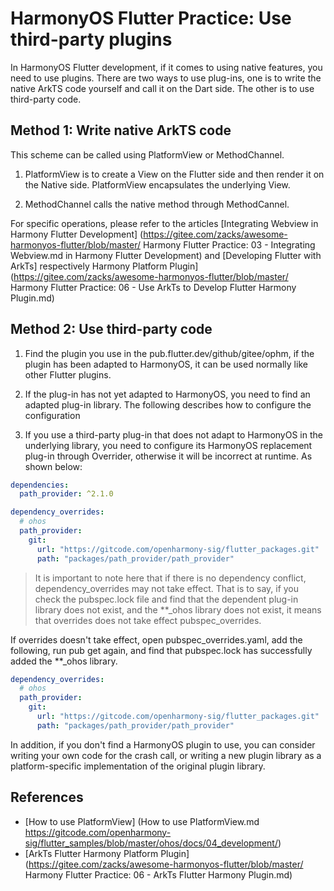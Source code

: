 # HarmonyOS Flutter Practice: Use third-party plugins

In HarmonyOS Flutter development, if it comes to using native features, you need to use plugins. There are two ways to use plug-ins, one is to write the native ArkTS code yourself and call it on the Dart side. The other is to use third-party code.

## Method 1: Write native ArkTS code

This scheme can be called using PlatformView or MethodChannel.

1. PlatformView is to create a View on the Flutter side and then render it on the Native side. PlatformView encapsulates the underlying View.

2. MethodChannel calls the native method through MethodCannel.

For specific operations, please refer to the articles [Integrating Webview in Harmony Flutter Development] (https://gitee.com/zacks/awesome-harmonyos-flutter/blob/master/ Harmony Flutter Practice: 03 - Integrating Webview.md in Harmony Flutter Development) and [Developing Flutter with ArkTs] respectively Harmony Platform Plugin] (https://gitee.com/zacks/awesome-harmonyos-flutter/blob/master/ Harmony Flutter Practice: 06 - Use ArkTs to Develop Flutter Harmony Plugin.md)

## Method 2: Use third-party code

1. Find the plugin you use in the pub.flutter.dev/github/gitee/ophm, if the plugin has been adapted to HarmonyOS, it can be used normally like other Flutter plugins.

2. If the plug-in has not yet adapted to HarmonyOS, you need to find an adapted plug-in library. The following describes how to configure the configuration

3. If you use a third-party plug-in that does not adapt to HarmonyOS in the underlying library, you need to configure its HarmonyOS replacement plug-in through Overrider, otherwise it will be incorrect at runtime. As shown below:

```yaml
dependencies:
  path_provider: ^2.1.0

dependency_overrides:
  # ohos
  path_provider:
    git:
      url: "https://gitcode.com/openharmony-sig/flutter_packages.git"
      path: "packages/path_provider/path_provider"
```

> It is important to note here that if there is no dependency conflict, dependency_overrides may not take effect. That is to say, if you check the pubspec.lock file and find that the dependent plug-in library does not exist, and the **_ohos library does not exist, it means that overrides does not take effect pubspec_overrides.

If overrides doesn't take effect, open pubspec_overrides.yaml, add the following, run pub get again, and find that pubspec.lock has successfully added the **_ohos library.

```yaml
dependency_overrides:
  # ohos
  path_provider:
    git:
      url: "https://gitcode.com/openharmony-sig/flutter_packages.git"
      path: "packages/path_provider/path_provider"
```

In addition, if you don't find a HarmonyOS plugin to use, you can consider writing your own code for the crash call, or writing a new plugin library as a platform-specific implementation of the original plugin library.

## References

- [How to use PlatformView] (How to use PlatformView.md https://gitcode.com/openharmony-sig/flutter_samples/blob/master/ohos/docs/04_development/)
- [ArkTs Flutter Harmony Platform Plugin] (https://gitee.com/zacks/awesome-harmonyos-flutter/blob/master/ Harmony Flutter Practice: 06 - ArkTs Flutter Harmony Plugin.md)